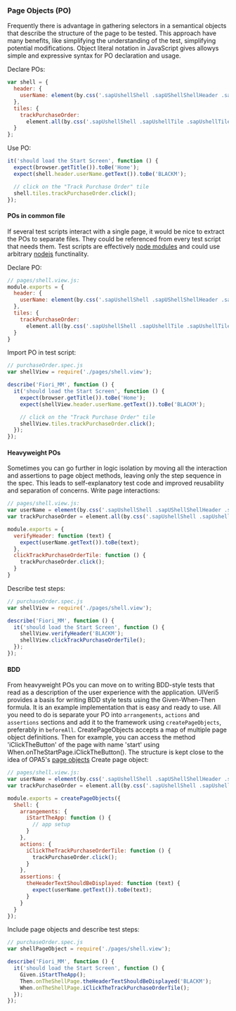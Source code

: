 ### Page Objects (PO)
Frequently there is advantage in gathering selectors in a semantical objects that describe the structure of the
page to be tested. This approach have many benefits, like simplifying the understanding of the test, simplifying
potential modifications. Object literal notation in JavaScript gives allowys simple and expressive syntax for PO
declaration and usage.

Declare POs:
```javascript
var shell = {
  header: {
    userName: element(by.css('.sapUshellShell .sapUShellShellHeader .sapUShellShellHeadUsrItmName'));
  },
  tiles: {
    trackPurchaseOrder:
      element.all(by.css('.sapUshellShell .sapUshellTile .sapUshellTileInner')).get(0)
  }
};
```
Use PO:
```javascript
it('should load the Start Screen', function () {
  expect(browser.getTitle()).toBe('Home');
  expect(shell.header.userName.getText()).toBe('BLACKM');

  // click on the "Track Purchase Order" tile
  shell.tiles.trackPurchaseOrder.click();
});
```

#### POs in common file
If several test scripts interact with a single page, it would be nice to extract the POs to separate files.
They could be referenced from every test script that needs them. Test scripts are effectively
[node modules](https://nodejs.org/api/modules.html) and could use arbitrary [nodejs](https://nodejs.org/en/about/)
functinality.

Declare PO:
```javascript
// pages/shell.view.js:
module.exports = {
  header: {
    userName: element(by.css('.sapUshellShell .sapUShellShellHeader .sapUShellShellHeadUsrItmName'));
  },
  tiles: {
    trackPurchaseOrder:
      element.all(by.css('.sapUshellShell .sapUshellTile .sapUshellTileInner')).get(0)
  }
}
```
Import PO in test script:
```javascript
// purchaseOrder.spec.js
var shellView = require('./pages/shell.view');

describe('Fiori_MM', function () {
  it('should load the Start Screen', function () {
    expect(browser.getTitle()).toBe('Home');
    expect(shellView.header.userName.getText()).toBe('BLACKM');

    // click on the "Track Purchase Order" tile
    shellView.tiles.trackPurchaseOrder.click();
  });
});
```
#### Heavyweight POs
Sometimes you can go further in logic isolation by moving all the interaction and assertions to page object methods, leaving only the step sequence in the spec. This leads to self-explanatory test code and improved reusability and separation of concerns.
Write page interactions:
```javascript
// pages/shell.view.js:
var userName = element(by.css('.sapUshellShell .sapUShellShellHeader .sapUShellShellHeadUsrItmName'));
var trackPurchaseOrder = element.all(by.css('.sapUshellShell .sapUshellTile .sapUshellTileInner')).get(0);

module.exports = {
  verifyHeader: function (text) {
    expect(userName.getText()).toBe(text);
  },
  clickTrackPurchaseOrderTile: function () {
    trackPurchaseOrder.click();
  }
}
```
Describe test steps:
```javascript
// purchaseOrder.spec.js
var shellView = require('./pages/shell.view');

describe('Fiori_MM', function () {
  it('should load the Start Screen', function () {
    shellView.verifyHeader('BLACKM');
    shellView.clickTrackPurchaseOrderTile();
  });
});
```

#### BDD
From heavyweight POs you can move on to writing BDD-style tests that read as a description of the user experience with the application. UIVeri5 provides a basis for writing BDD style tests using the Given-When-Then formula. It is an example implementation that is easy and ready to use. All you need to do is separate your PO into `arrangements`, `actions` and `assertions` sections and add it to the framework using `createPageObjects`, preferably in `beforeAll`. CreatePageObjects accepts a map of multiple page object definitions. Then for example, you can access the method 'iClickTheButton' of the page with name 'start' using When.onTheStartPage.iClickTheButton(). The structure is kept close to the idea of OPA5's [page objects](https://openui5.hana.ondemand.com/#/topic/ce4b180d97064ad088a901b53ed48b21)
Create page object:
```javascript
// pages/shell.view.js:
var userName = element(by.css('.sapUshellShell .sapUShellShellHeader .sapUShellShellHeadUsrItmName'));
var trackPurchaseOrder = element.all(by.css('.sapUshellShell .sapUshellTile .sapUshellTileInner')).get(0);

module.exports = createPageObjects({
  Shell: {
    arrangements: {
      iStartTheApp: function () {
        // app setup
      }
    },
    actions: {
      iClickTheTrackPurchaseOrderTile: function () {
        trackPurchaseOrder.click();
      }
    },
    assertions: {
      theHeaderTextShouldBeDisplayed: function (text) {
        expect(userName.getText()).toBe(text);
      }
    }
  }
});
```
Include page objects and describe test steps:
```javascript
// purchaseOrder.spec.js
var shellPageObject = require('./pages/shell.view');

describe('Fiori_MM', function () {
  it('should load the Start Screen', function () {
    Given.iStartTheApp();
    Then.onTheShellPage.theHeaderTextShouldBeDisplayed('BLACKM');
    When.onTheShellPage.iClickTheTrackPurchaseOrderTile();
  });
});
```
